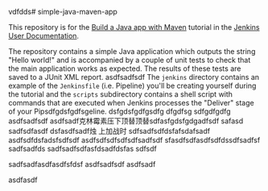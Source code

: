 vdfdds# simple-java-maven-app

This repository is for the
[Build a Java app with Maven](https://jenkins.io/doc/tutorials/build-a-java-app-with-maven/)
tutorial in the [Jenkins User Documentation](https://jenkins.io/doc/).

The repository contains a simple Java application which outputs the string
"Hello world!" and is accompanied by a couple of unit tests to check that the
main application works as expected. The results of these tests are saved to a
JUnit XML report.
asdfsadfsdf
The `jenkins` directory contains an example of the `Jenkinsfile` (i.e. Pipeline)
you'll be creating yourself during the tutorial and the `scripts` subdirectory
contains a shell script with commands that are executed when Jenkins processes
the "Deliver" stage of your Pipsdfgdsfgdfsgeline.
dsfgdsfgdfgsdfg dfgdfsg sdfgdfgdfg
asdfsadfsdf
asdfsadf克林霉素压下顶替顶替sdfasfgdsfgdgadfsdf
safasd sadfsdfasdf
dsfasdfsadf烛  上加战时
sdfsadfsdfdsfafsdafsadf
asdfsdfdsfadsfsdfsdf
asdfsdfsdfsdfsdfsadfsdf
sfasdfsdfasdfsdfdssdfsadfsf
sadfsadfds
sadfsadfsdfasfdsadfdsfas
sdfsdf

sadfsadfasdfasdfsfdsf
asdfsadfsdf
asdfsadf

asdfasdf